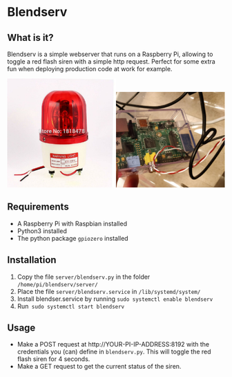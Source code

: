 # Blendserv

## What is it?
Blendserv is a simple webserver that runs on a Raspberry Pi, allowing to toggle a red flash siren with a simple http request. Perfect for some extra fun when deploying production code at work for example.

<img src="siren.jpg" width="50%"><img src="gpio.jpg" width="50%">

## Requirements
- A Raspberry Pi with Raspbian installed
- Python3 installed
- The python package `gpiozero` installed
 
## Installation
1. Copy the file `server/blendserv.py` in the folder `/home/pi/blendserv/server/`
2. Place the file `server/blendserv.service` in `/lib/systemd/system/`
4. Install blendser.service  by running `sudo systemctl enable blendserv`
5. Run` sudo systemctl start blendserv`

## Usage
- Make a POST request at http://YOUR-PI-IP-ADDRESS:8192 with the credentials you (can) define in `blendserv.py`. This will toggle the red flash siren for 4 seconds. 
- Make a GET request to get the current status of the siren.

